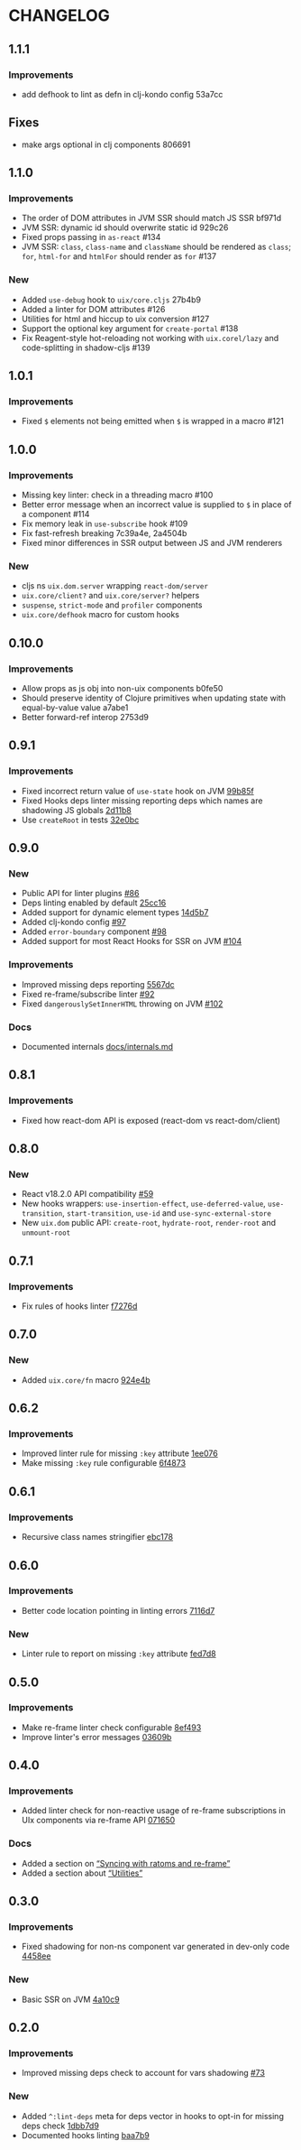 # CHANGELOG

## 1.1.1

### Improvements

- add defhook to lint as defn in clj-kondo config 53a7cc

## Fixes

- make args optional in clj components 806691

## 1.1.0

### Improvements

- The order of DOM attributes in JVM SSR should match JS SSR bf971d
- JVM SSR: dynamic id should overwrite static id 929c26
- Fixed props passing in `as-react` #134
- JVM SSR: `class`, `class-name` and `className` should be rendered as `class`; `for`, `html-for` and `htmlFor` should render as `for` #137

### New

- Added `use-debug` hook to `uix/core.cljs` 27b4b9
- Added a linter for DOM attributes #126
- Utilities for html and hiccup to uix conversion #127
- Support the optional key argument for `create-portal` #138
- Fix Reagent-style hot-reloading not working with `uix.corel/lazy` and code-splitting in shadow-cljs #139

## 1.0.1

### Improvements

- Fixed `$` elements not being emitted when `$` is wrapped in a macro #121

## 1.0.0

### Improvements

- Missing key linter: check in a threading macro #100
- Better error message when an incorrect value is supplied to `$` in place of a component #114
- Fix memory leak in `use-subscribe` hook #109
- Fix fast-refresh breaking 7c39a4e, 2a4504b
- Fixed minor differences in SSR output between JS and JVM renderers

### New

- cljs ns `uix.dom.server` wrapping `react-dom/server`
- `uix.core/client?` and `uix.core/server?` helpers
- `suspense`, `strict-mode` and `profiler` components
- `uix.core/defhook` macro for custom hooks

## 0.10.0

### Improvements

- Allow props as js obj into non-uix components b0fe50
- Should preserve identity of Clojure primitives when updating state with equal-by-value value a7abe1
- Better forward-ref interop 2753d9

## 0.9.1

### Improvements

- Fixed incorrect return value of `use-state` hook on JVM [99b85f](https://github.com/pitch-io/uix/commit/99b85f69f5f6402c9b2e0629e0b42913de692330)
- Fixed Hooks deps linter missing reporting deps which names are shadowing JS globals [2d11b8](https://github.com/pitch-io/uix/commit/2d11b818b8948935feb0689387bf082b64e49db8)
- Use `createRoot` in tests [32e0bc](https://github.com/pitch-io/uix/commit/32e0bc98fca5ba9433f714bada4f4191b98b5955)

## 0.9.0

### New

- Public API for linter plugins [#86](https://github.com/pitch-io/uix/pull/86)
- Deps linting enabled by default [25cc16](https://github.com/pitch-io/uix/commit/25cc16a5787d30492e17b7d3e254d351e45fc6e9)
- Added support for dynamic element types [14d5b7](https://github.com/pitch-io/uix/commit/14d5b7d29897c314a7d4a76570f47c58326a5081)
- Added clj-kondo config [#97](https://github.com/pitch-io/uix/pull/97)
- Added `error-boundary` component [#98](https://github.com/pitch-io/uix/pull/98)
- Added support for most React Hooks for SSR on JVM [#104](https://github.com/pitch-io/uix/pull/104)

### Improvements

- Improved missing deps reporting [5567dc](https://github.com/pitch-io/uix/commit/5567dce02e00cfdeb1e2da4fcd18af2fb14c16f0)
- Fixed re-frame/subscribe linter [#92](https://github.com/pitch-io/uix/pull/92)
- Fixed `dangerouslySetInnerHTML` throwing on JVM [#102](https://github.com/pitch-io/uix/pull/102)

### Docs

- Documented internals [docs/internals.md](https://github.com/pitch-io/uix/blob/master/docs/internals.md)

## 0.8.1

### Improvements

- Fixed how react-dom API is exposed (react-dom vs react-dom/client)

## 0.8.0

### New

- React v18.2.0 API compatibility [#59](https://github.com/pitch-io/uix/pull/59)
- New hooks wrappers: `use-insertion-effect`, `use-deferred-value`, `use-transition`, `start-transition`, `use-id` and `use-sync-external-store`
- New `uix.dom` public API: `create-root`, `hydrate-root`, `render-root` and `unmount-root`

## 0.7.1

### Improvements

- Fix rules of hooks linter [f7276d](https://github.com/pitch-io/uix/commit/f7276decf191e0b804f7f393add91ebd982dcade)

## 0.7.0

### New

- Added `uix.core/fn` macro [924e4b](https://github.com/pitch-io/uix/commit/924e4b37f841120312054dac283c2b59125e7cda)

## 0.6.2

### Improvements

- Improved linter rule for missing `:key` attribute [1ee076](https://github.com/pitch-io/uix/commit/1ee076bf1f877e82f105a65faaa0e6586e7c4dc1)
- Make missing `:key` rule configurable [6f4873](https://github.com/pitch-io/uix/commit/6f4873af5881cda2e3a44e0c4223c399efcf79e4)

## 0.6.1

### Improvements

- Recursive class names stringifier [ebc178](https://github.com/pitch-io/uix/commit/ebc1787dce975a7608aab5549006b7a71aa327ea)

## 0.6.0

### Improvements

- Better code location pointing in linting errors [7116d7](https://github.com/pitch-io/uix/commit/7116d76f18d6d7d216ec410894142bd041550de8)

### New

- Linter rule to report on missing `:key` attribute [fed7d8](https://github.com/pitch-io/uix/commit/fed7d8e0e2532dd6edf82dc60425a7a6e062813b)

## 0.5.0

### Improvements

- Make re-frame linter check configurable [8ef493](https://github.com/pitch-io/uix/commit/8ef4932f88071377e16dde755c18a8e60aaf05e7)
- Improve linter's error messages [03609b](https://github.com/pitch-io/uix/commit/03609bd305c6706f830a24517999f6e90527ce35)

## 0.4.0

### Improvements

- Added linter check for non-reactive usage of re-frame subscriptions in UIx components via re-frame API [071650](https://github.com/pitch-io/uix/commit/0716507b6bfdcb28091879ef14958aae4300c751)

### Docs

- Added a section on [“Syncing with ratoms and re-frame”](https://github.com/pitch-io/uix/blob/master/docs/interop-with-reagent.md#syncing-with-ratoms-and-re-frame)
- Added a section about [“Utilities”](https://github.com/pitch-io/uix/blob/master/docs/utilities.md)

## 0.3.0

### Improvements

- Fixed shadowing for non-ns component var generated in dev-only code [4458ee](https://github.com/pitch-io/uix/commit/4458ee7c31aa87e98961140ba0fa2807f57d2de9)

### New

- Basic SSR on JVM [4a10c9](https://github.com/pitch-io/uix/commit/4a10c9b9282fadb2c58029d0786ceba77f4487f4)

## 0.2.0

### Improvements

- Improved missing deps check to account for vars shadowing [#73](https://github.com/pitch-io/uix/pull/73)

### New

- Added `^:lint-deps` meta for deps vector in hooks to opt-in for missing deps check [1dbb7d9](https://github.com/pitch-io/uix/commit/1dbb7d93d17941e3066e5d5a3029d0642868c8c0)
- Documented hooks linting [baa7b9](https://github.com/pitch-io/uix/commit/baa7b90850378102d89c4fa15022569d769c1bef)
